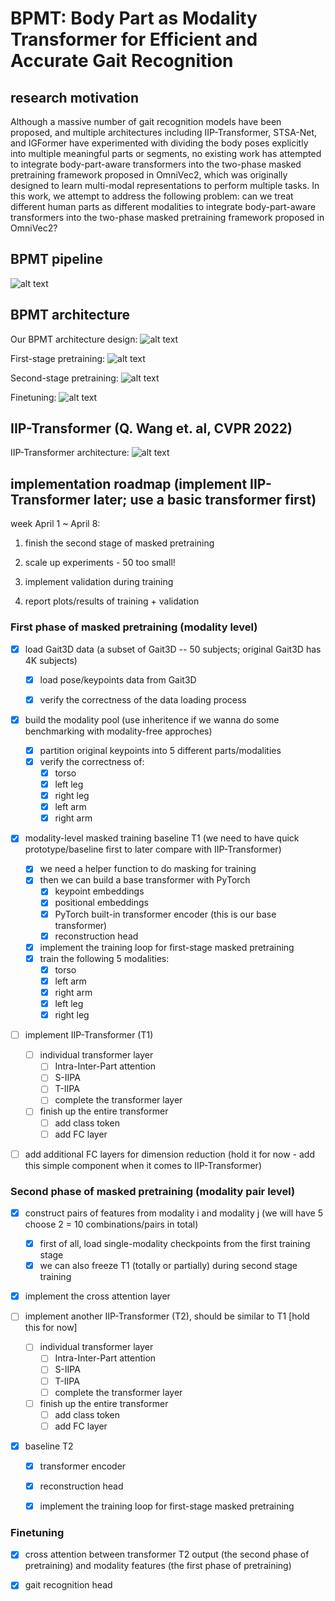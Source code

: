 # BPMT: Body Part as Modality Transformer for Efficient and Accurate Gait Recognition

## research motivation

Although a massive number of gait recognition models have been proposed, and multiple architectures including IIP-Transformer, STSA-Net, and IGFormer have experimented with dividing the body poses explicitly into multiple meaningful parts or segments, no existing work has attempted to integrate body-part-aware transformers into the two-phase masked pretraining framework proposed in OmniVec2, which
was originally designed to learn multi-modal representations to perform multiple tasks. In this work, we attempt to address the following problem: can we treat different human parts as different modalities to integrate body-part-aware transformers into the two-phase masked pretraining framework proposed in OmniVec2?

## BPMT pipeline

![alt text](docs/BPMT_pipeline.png)


## BPMT architecture

Our BPMT architecture design:
![alt text](docs/BPMT.png)

First-stage pretraining:
![alt text](docs/first_stage.png)

Second-stage pretraining:
![alt text](docs/second_stage.png)

Finetuning:
![alt text](docs/finetuning.png)


## IIP-Transformer (Q. Wang et. al, CVPR 2022)

IIP-Transformer architecture:
![alt text](docs/IIP-Transformer.png)

## implementation roadmap (implement IIP-Transformer later; use a basic transformer first)

week April 1 ~ April 8: 

1) finish the second stage of masked pretraining

2) scale up experiments - 50 too small!

3) implement validation during training

4) report plots/results of training + validation

### First phase of masked pretraining (modality level)

- [x] load Gait3D data (a subset of Gait3D -- 50 subjects; original Gait3D has 4K subjects)

  - [x] load pose/keypoints data from Gait3D

  - [x] verify the correctness of the data loading process

- [x] build the modality pool (use inheritence if we wanna do some benchmarking with modality-free approches)
  - [x] partition original keypoints into 5 different parts/modalities
  - [x] verify the correctness of:
    - [x] torso
    - [x] left leg
    - [x] right leg
    - [x] left arm
    - [x] right arm

- [x] modality-level masked training baseline T1 (we need to have quick prototype/baseline first to later compare with IIP-Transformer)
  - [x] we need a helper function to do masking for training
  - [x] then we can build a base transformer with PyTorch
    - [x] keypoint embeddings
    - [x] positional embeddings
    - [x] PyTorch built-in transformer encoder (this is our base transformer)
    - [x] reconstruction head
  - [x] implement the training loop for first-stage masked pretraining
  - [x] train the following 5 modalities:
    - [x] torso
    - [x] left arm
    - [x] right arm
    - [x] left leg
    - [x] right leg

- [ ] implement IIP-Transformer (T1)
  - [ ] individual transformer layer
    - [ ] Intra-Inter-Part attention
    - [ ] S-IIPA
    - [ ] T-IIPA
    - [ ] complete the transformer layer

  - [ ] finish up the entire transformer
    - [ ] add class token
    - [ ] add FC layer

- [ ] add additional FC layers for dimension reduction (hold it for now - add this simple component when it comes to IIP-Transformer)

### Second phase of masked pretraining (modality pair level)

- [x] construct pairs of features from modality i and modality j (we will have 5 choose 2 = 10 combinations/pairs in total)
  - [x] first of all, load single-modality checkpoints from the first training stage
  - [x] we can also freeze T1 (totally or partially) during second stage training

- [x] implement the cross attention layer

- [ ] implement another IIP-Transformer (T2), should be similar to T1 [hold this for now]
  - [ ] individual transformer layer
    - [ ] Intra-Inter-Part attention
    - [ ] S-IIPA
    - [ ] T-IIPA
    - [ ] complete the transformer layer

  - [ ] finish up the entire transformer
    - [ ] add class token
    - [ ] add FC layer
  
- [x] baseline T2
  - [x] transformer encoder
  - [x] reconstruction head

  - [x] implement the training loop for first-stage masked pretraining

### Finetuning

- [x] cross attention between transformer T2 output (the second phase of pretraining) and modality features (the first phase of pretraining)

- [x] gait recognition head
